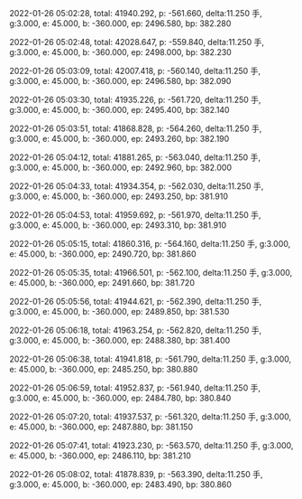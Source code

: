 2022-01-26 05:02:28, total: 41940.292, p: -561.660, delta:11.250 手, g:3.000, e: 45.000, b: -360.000, ep: 2496.580, bp: 382.280

2022-01-26 05:02:48, total: 42028.647, p: -559.840, delta:11.250 手, g:3.000, e: 45.000, b: -360.000, ep: 2498.000, bp: 382.230

2022-01-26 05:03:09, total: 42007.418, p: -560.140, delta:11.250 手, g:3.000, e: 45.000, b: -360.000, ep: 2496.580, bp: 382.090

2022-01-26 05:03:30, total: 41935.226, p: -561.720, delta:11.250 手, g:3.000, e: 45.000, b: -360.000, ep: 2495.400, bp: 382.140

2022-01-26 05:03:51, total: 41868.828, p: -564.260, delta:11.250 手, g:3.000, e: 45.000, b: -360.000, ep: 2493.260, bp: 382.190

2022-01-26 05:04:12, total: 41881.265, p: -563.040, delta:11.250 手, g:3.000, e: 45.000, b: -360.000, ep: 2492.960, bp: 382.000

2022-01-26 05:04:33, total: 41934.354, p: -562.030, delta:11.250 手, g:3.000, e: 45.000, b: -360.000, ep: 2493.250, bp: 381.910

2022-01-26 05:04:53, total: 41959.692, p: -561.970, delta:11.250 手, g:3.000, e: 45.000, b: -360.000, ep: 2493.310, bp: 381.910

2022-01-26 05:05:15, total: 41860.316, p: -564.160, delta:11.250 手, g:3.000, e: 45.000, b: -360.000, ep: 2490.720, bp: 381.860

2022-01-26 05:05:35, total: 41966.501, p: -562.100, delta:11.250 手, g:3.000, e: 45.000, b: -360.000, ep: 2491.660, bp: 381.720

2022-01-26 05:05:56, total: 41944.621, p: -562.390, delta:11.250 手, g:3.000, e: 45.000, b: -360.000, ep: 2489.850, bp: 381.530

2022-01-26 05:06:18, total: 41963.254, p: -562.820, delta:11.250 手, g:3.000, e: 45.000, b: -360.000, ep: 2488.380, bp: 381.400

2022-01-26 05:06:38, total: 41941.818, p: -561.790, delta:11.250 手, g:3.000, e: 45.000, b: -360.000, ep: 2485.250, bp: 380.880

2022-01-26 05:06:59, total: 41952.837, p: -561.940, delta:11.250 手, g:3.000, e: 45.000, b: -360.000, ep: 2484.780, bp: 380.840

2022-01-26 05:07:20, total: 41937.537, p: -561.320, delta:11.250 手, g:3.000, e: 45.000, b: -360.000, ep: 2487.880, bp: 381.150

2022-01-26 05:07:41, total: 41923.230, p: -563.570, delta:11.250 手, g:3.000, e: 45.000, b: -360.000, ep: 2486.110, bp: 381.210

2022-01-26 05:08:02, total: 41878.839, p: -563.390, delta:11.250 手, g:3.000, e: 45.000, b: -360.000, ep: 2483.490, bp: 380.860